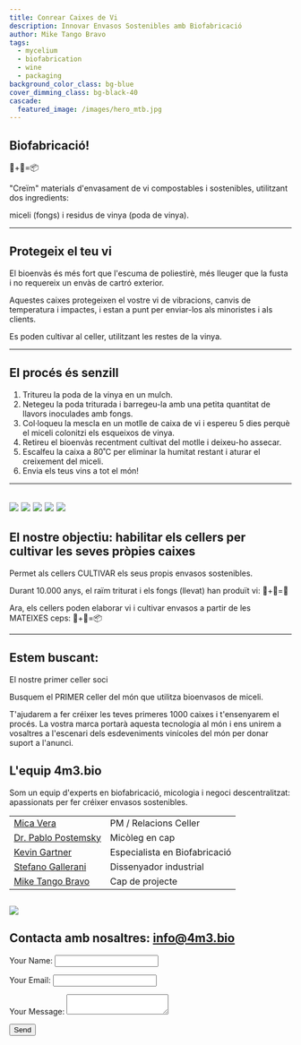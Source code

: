 ```yaml
---
title: Conrear Caixes de Vi
description: Innovar Envasos Sostenibles amb Biofabricació
author: Mike Tango Bravo
tags:
  - mycelium
  - biofabrication
  - wine
  - packaging
background_color_class: bg-blue
cover_dimming_class: bg-black-40
cascade:
  featured_image: /images/hero_mtb.jpg
---
```


## Biofabricació! 
🍄+🍇=📦

"Creïm" materials d'envasament de vi compostables i sostenibles, utilitzant dos ingredients:

miceli (fongs) i
residus de vinya (poda de vinya).

---

## Protegeix el teu vi

El bioenvàs és més fort que l'escuma de poliestirè, més lleuger que la fusta i no requereix un envàs de cartró exterior.

Aquestes caixes protegeixen el vostre vi de vibracions, canvis de temperatura i impactes, i estan a punt per enviar-los als minoristes i als clients.

Es poden cultivar al celler, utilitzant les restes de la vinya.

---

## El procés és senzill

1. Tritureu la poda de la vinya en un mulch.
2. Netegeu la poda triturada i barregeu-la amb una petita quantitat de llavors inoculades amb fongs.
3. Col·loqueu la mescla en un motlle de caixa de vi i espereu 5 dies perquè el miceli colonitzi els esqueixos de vinya.
4. Retireu el bioenvàs recentment cultivat del motlle i deixeu-ho assecar.
5. Escalfeu la caixa a 80˚C per eliminar la humitat restant i aturar el creixement del miceli.
6. Envia els teus vins a tot el món!

---


![](/images/bluesky.jpg)
![](/images/2box_lid.jpg)
![](/images/sixbottle.jpg)
![](/images/empty_shadow.jpg)
![](/images/oblique_box.jpg)
---

## El nostre objectiu: habilitar els cellers per cultivar les seves pròpies caixes

Permet als cellers CULTIVAR els seus propis envasos sostenibles.

Durant 10.000 anys, el raïm triturat i els fongs (llevat) han produït vi: 🍄+🍇=🍷

Ara, els cellers poden elaborar vi i cultivar envasos a partir de les MATEIXES ceps: 🍄+🍇=📦

---

## Estem buscant:

El nostre primer celler soci

Busquem el PRIMER celler del món que utilitza bioenvasos de miceli.

T'ajudarem a fer créixer les teves primeres 1000 caixes i t'ensenyarem el procés. La vostra marca portarà aquesta tecnologia al món i ens unirem a vosaltres a l'escenari dels esdeveniments vinícoles del món per donar suport a l'anunci.
## L'equip 4m3.bio

Som un equip d'experts en biofabricació, micologia i negoci descentralitzat: apassionats per fer créixer envasos sostenibles.

|                                                                                |                               |
| ------------------------------------------------------------------------------ | ----------------------------- |
| [Mica Vera](https://www.linkedin.com/in/mica-vera-fernández-0b136a1/)          | PM / Relacions Celler         |
| [Dr. Pablo Postemsky](https://www.linkedin.com/in/pablo-d-postemsky-70009896/) | Micòleg en cap                |
| [Kevin Gartner](https://youtu.be/dQw4w9WgXcQ?si=-2hPaneFe2LBzwxd)              | Especialista en Biofabricació |
| [Stefano Gallerani ](https://www.linkedin.com/in/stefano-gallerani-8836001a0/) | Dissenyador industrial        |
| [Mike Tango Bravo](https://www.linkedin.com/in/barrowmike/)                    | Cap de projecte               |
![](/images/two_squares.jpg)
---

## Contacta amb nosaltres: info@4m3.bio

<form name="contact" method="POST" data-netlify="true">
  <input type="hidden" name="form-name" value="contact">
  <p><label>Your Name: <input type="text" name="name"></label></p>
  <p><label>Your Email: <input type="email" name="email"></label></p>
  <p><label>Your Message: <textarea name="message"></textarea></label></p>
  <p><button type="submit">Send</button></p>
</form>

